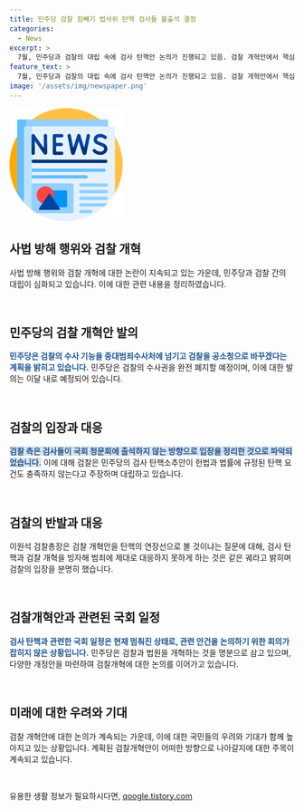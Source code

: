 ```yaml
---
title: 민주당 검찰 힘빼기 법사위 탄핵 검사들 불출석 결정
categories:
  - News
excerpt: >
  7월, 민주당과 검찰의 대립 속에 검사 탄핵안 논의가 진행되고 있음. 검찰 개혁안에서 핵심은 검사 탄핵과 검찰의 수사 기능을 중대범죄수사처에 넘기는 것. 이에 대한 검찰의 반발과 대응 등이 논란. 검찰총장은 검찰 개혁안을 탄핵의 연장선으로 판단하는 것에 반발하며, 국회 법사위는 관련 안건을 테이블에 올리지 못하고 있음. 이와 함께 검찰 개혁안에는 피고인의 구속 기간 등을 제한하는 등 여러 규정이 포함돼 논의 중. 이에 대한 검찰과 법조계의 반발도 거세고 있음. 현재 대립국면 속에 민주당의 검찰 개혁안이 논쟁의 중심으로 떠오르고 있음.
feature_text: >
  7월, 민주당과 검찰의 대립 속에 검사 탄핵안 논의가 진행되고 있음. 검찰 개혁안에서 핵심은 검사 탄핵과 검찰의 수사 기능을 중대범죄수사처에 넘기는 것. 이에 대한 검찰의 반발과 대응 등이 논란. 검찰총장은 검찰 개혁안을 탄핵의 연장선으로 판단하는 것에 반발하며, 국회 법사위는 관련 안건을 테이블에 올리지 못하고 있음. 이와 함께 검찰 개혁안에는 피고인의 구속 기간 등을 제한하는 등 여러 규정이 포함돼 논의 중. 이에 대한 검찰과 법조계의 반발도 거세고 있음. 현재 대립국면 속에 민주당의 검찰 개혁안이 논쟁의 중심으로 떠오르고 있음.
image: '/assets/img/newspaper.png'
---
```


<p><img src="/assets/img/newspaper.png" alt="kimp 속보" /></p>

<h2 data-ke-size="size26">사법 방해 행위와 검찰 개혁</h2>

<p>사법 방해 행위와 검찰 개혁에 대한 논란이 지속되고 있는 가운데, 민주당과 검찰 간의 대립이 심화되고 있습니다. 이에 대한 관련 내용을 정리하였습니다.</p>

<p data-ke-size="size16">&nbsp;</p>

<h2 data-ke-size="size24">민주당의 검찰 개혁안 발의</h2>

<p><b><span style="color: #1a5490;">민주당은 검찰의 수사 기능을 중대범죄수사처에 넘기고 검찰을 공소청으로 바꾸겠다는 계획을 밝히고 있습니다.</span></b> 민주당은 검찰의 수사권을 완전 폐지할 예정이며, 이에 대한 발의는 이달 내로 예정되어 있습니다.</p>

<p data-ke-size="size16">&nbsp;</p>

<h2 data-ke-size="size24">검찰의 입장과 대응</h2>

<p><b><span style="background-color: #21538527; color: #1a5490;">검찰 측은 검사들이 국회 청문회에 출석하지 않는 방향으로 입장을 정리한 것으로 파악되었습니다.</span></b> 이에 대해 검찰은 민주당의 검사 탄핵소추안이 헌법과 법률에 규정된 탄핵 요건도 충족하지 않는다고 주장하며 대립하고 있습니다.</p>

<p data-ke-size="size16">&nbsp;</p>

<h2 data-ke-size="size24">검찰의 반발과 대응</h2>

<p>이원석 검찰총장은 검찰 개혁안을 탄핵의 연장선으로 볼 것이냐는 질문에 대해, 검사 탄핵과 검찰 개혁을 빙자해 범죄에 제대로 대응하지 못하게 하는 것은 같은 궤라고 밝히며 검찰의 입장을 분명히 했습니다.</p>

<p data-ke-size="size16">&nbsp;</p>

<h2 data-ke-size="size24">검찰개혁안과 관련된 국회 일정</h2>

<p><b><span style="color: #1a5490;">검사 탄핵과 관련한 국회 일정은 현재 멈춰진 상태로, 관련 안건을 논의하기 위한 회의가 잡히지 않은 상황입니다.</span></b> 민주당은 검찰과 법원을 개혁하는 것을 명분으로 삼고 있으며, 다양한 개정안을 마련하여 검찰개혁에 대한 논의를 이어가고 있습니다.</p>

<p data-ke-size="size16">&nbsp;</p>

<h2 data-ke-size="size24">미래에 대한 우려와 기대</h2>

<p>검찰 개혁안에 대한 논의가 계속되는 가운데, 이에 대한 국민들의 우려와 기대가 함께 높아지고 있는 상황입니다. 계획된 검찰개혁안이 어떠한 방향으로 나아갈지에 대한 주목이 계속되고 있습니다.</p>

<p data-ke-size="size16">&nbsp;</p>
유용한 생활 정보가 필요하시다면, <a href="https://qoogle.tistory.com" rel="dofollow">qoogle.tistory.com</a>


